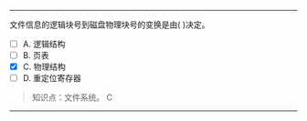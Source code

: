 ---
文件信息的逻辑块号到磁盘物理块号的变换是由( )决定。
- [ ] A. 逻辑结构 
- [ ] B. 页表 
- [x] C. 物理结构 
- [ ] D. 重定位寄存器

> 知识点：文件系统。
> C

---